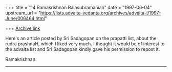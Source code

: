 +++
title = "14 Ramakrishnan Balasubramanian"
date = "1997-06-04"
upstream_url = "https://lists.advaita-vedanta.org/archives/advaita-l/1997-June/006464.html"

+++
[Archive link](https://lists.advaita-vedanta.org/archives/advaita-l/1997-June/006464.html)

Here's an article posted by Sri Sadagopan on the prapatti list, about the rudra
prashnaH, which I liked very much. I thought it would be of interest to the
advaita list and Sri Sadagopan kindly gave his permission to repost it.

Ramakrishnan.
_______________________________________________________________________________

